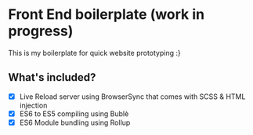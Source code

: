 # Front End boilerplate (work in progress)
This is my boilerplate for quick website prototyping :}

## What's included?
- [x] Live Reload server using BrowserSync that comes with SCSS & HTML injection  
- [x] ES6 to ES5 compiling using Bublè
- [x] ES6 Module bundling using Rollup
